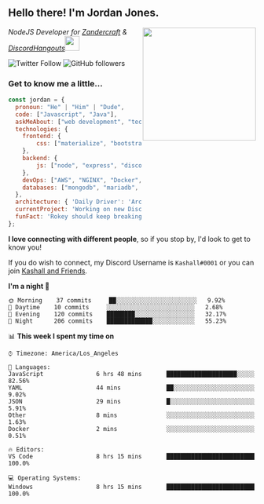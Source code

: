 <h2> Hello there! I'm Jordan Jones.</h2>
<img align="right" src="https://jordanjones.org/hello%20there.gif" width="230">
<p><em>NodeJS Developer for <a href="https://github.com/Zandercraft">Zandercraft</a> & <a href="https://github.com/DiscordHangouts">DiscordHangouts</a><img src="https://media.giphy.com/media/WUlplcMpOCEmTGBtBW/giphy.gif" width="30"></em></p>

![Twitter Follow](https://img.shields.io/twitter/follow/kashalls?label=Follow)
![GitHub followers](https://img.shields.io/github/followers/kashalls?label=Follow&style=social)

### Get to know me a little...

```javascript
const jordan = {
  pronoun: "He" | "Him" | "Dude",
  code: ["Javascript", "Java"],
  askMeAbout: ["web development", "technology", "server racks", "databases"],
  technologies: {
    frontend: {
        css: ["materialize", "bootstrap"]
    },
    backend: {
        js: ["node", "express", "discord.js", "eslint"],
    },
    devOps: ["AWS", "NGINX", "Docker", "KVM"],
    databases: ["mongodb", "mariadb", "redis", "rethinkdb"]
  },
  architecture: { 'Daily Driver': 'Arch Linux', 'Server Applications': 'Ubuntu Focal' },
  currentProject: 'Working on new Discord Bot :)',
  funFact: 'Rokey should keep breaking things, he just needs to learn how to fix them.'
};
```

<b>I love connecting with different people</b>, so if you stop by, I'd look to get to know you!

If you do wish to connect, my Discord Username is `Kashall#0001` or you can join <a href="https://discord.gg/Xv7WKN">Kashall and Friends</a>.

<!--START_SECTION:waka-->
**I'm a night 🦉** 

```text
🌞 Morning    37 commits     ██░░░░░░░░░░░░░░░░░░░░░░░   9.92% 
🌆 Daytime    10 commits     ░░░░░░░░░░░░░░░░░░░░░░░░░   2.68% 
🌃 Evening    120 commits    ████████░░░░░░░░░░░░░░░░░   32.17% 
🌙 Night      206 commits    █████████████░░░░░░░░░░░░   55.23%

```


📊 **This week I spent my time on** 

```text
⌚︎ Timezone: America/Los_Angeles

💬 Languages: 
JavaScript               6 hrs 48 mins       ████████████████████░░░░░   82.56% 
YAML                     44 mins             ██░░░░░░░░░░░░░░░░░░░░░░░   9.02% 
JSON                     29 mins             █░░░░░░░░░░░░░░░░░░░░░░░░   5.91% 
Other                    8 mins              ░░░░░░░░░░░░░░░░░░░░░░░░░   1.63% 
Docker                   2 mins              ░░░░░░░░░░░░░░░░░░░░░░░░░   0.51%

🔥 Editors: 
VS Code                  8 hrs 15 mins       █████████████████████████   100.0%

💻 Operating Systems: 
Windows                  8 hrs 15 mins       █████████████████████████   100.0%

```


<!--END_SECTION:waka-->

